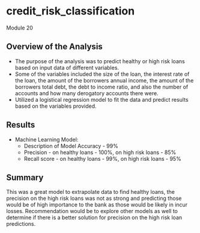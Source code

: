 # credit_risk_classification
Module 20


## Overview of the Analysis

* The purpose of the analysis was to predict healthy or high risk loans based on input data of different variables.
* Some of the variables included the size of the loan, the interest rate of the loan, the amount of the borrowers annual income, 
the amount of the borrowers total debt, the debt to income ratio, and also the number of accounts and how many derogatory accounts there were.
* Utilized a logistical regression model to fit the data and predict results based on the variables provided.

## Results

* Machine Learning Model:
    * Description of Model Accuracy - 99%
    * Precision - on healthy loans - 100%, on high risk loans - 85%
    * Recall score - on healthy loans - 99%, on high risk loans - 95%

## Summary
This was a great model to extrapolate data to find healthy loans, the precision on the high risk loans was not as strong and predicting those would be of high
importance to the bank as those would be likely in incur losses.  Recommendation would be to explore other models as well to determine if there is a better
solution for precision on the high risk loan predictions.
